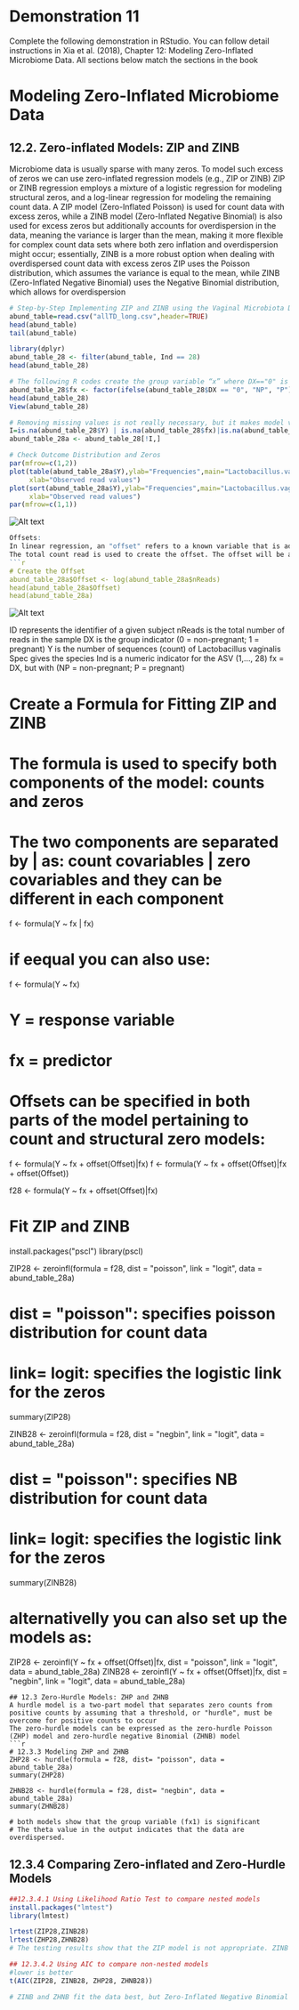 # Demonstration 11
Complete the following demonstration in RStudio. You can follow detail instructions in Xia et al. (2018), Chapter 12: Modeling Zero-Inflated Microbiome Data. All sections below match the sections in the book

# Modeling Zero-Inflated Microbiome Data 

## 12.2. Zero-inflated Models: ZIP and ZINB 
Microbiome data is usually sparse with many zeros. To model such excess of zeros we can use zero-inflated regression models (e.g., ZIP or ZINB) 
ZIP or ZINB regression employs a mixture of a logistic regression for modeling structural zeros, and a log-linear regression for modeling the remaining count data.
A ZIP model (Zero-Inflated Poisson) is used for count data with excess zeros, while a ZINB model (Zero-Inflated Negative Binomial) is also used for excess zeros but additionally accounts for overdispersion in the data, meaning the variance is larger than the mean, making it more flexible for complex count data sets where both zero inflation and overdispersion might occur; essentially, ZINB is a more robust option when dealing with overdispersed count data with excess zeros
ZIP uses the Poisson distribution, which assumes the variance is equal to the mean, while ZINB (Zero-Inflated Negative Binomial) uses the Negative Binomial distribution, which allows for overdispersion
```r
# Step-by-Step Implementing ZIP and ZINB using the Vaginal Microbiota Data
abund_table=read.csv("allTD_long.csv",header=TRUE)
head(abund_table)
tail(abund_table)

library(dplyr)
abund_table_28 <- filter(abund_table, Ind == 28)
head(abund_table_28)

# The following R codes create the group variable “x” where DX=="0" is "NP" and otherwise is "P"
abund_table_28$fx <- factor(ifelse(abund_table_28$DX == "0", "NP", "P"), levels = c("NP", "P"))
head(abund_table_28)
View(abund_table_28)

# Removing missing values is not really necessary, but it makes model validation easier
I=is.na(abund_table_28$Y) | is.na(abund_table_28$fx)|is.na(abund_table_28$nReads)
abund_table_28a <- abund_table_28[!I,]

# Check Outcome Distribution and Zeros
par(mfrow=c(1,2))
plot(table(abund_table_28a$Y),ylab="Frequencies",main="Lactobacillus.vaginalis",
     xlab="Observed read values")
plot(sort(abund_table_28a$Y),ylab="Frequencies",main="Lactobacillus.vaginalis",
     xlab="Observed read values")
par(mfrow=c(1,1))
```
![Alt text](Rplot3.png)
```r
Offsets:
In linear regression, an "offset" refers to a known variable that is added directly to the linear predictor, with a fixed coefficient of 1, meaning it is not estimated by the model but is included to adjust for a pre-determined factor that influences the response variable; essentially, it shifts the entire regression line up or down without affecting the slope of the line itself. 
The total count read is used to create the offset. The offset will be adjusted as a covariate in the model later to ensure microbiome response is relative abundance instead of count data
```r
# Create the Offset
abund_table_28a$Offset <- log(abund_table_28a$nReads)
head(abund_table_28a$Offset)
head(abund_table_28a)
```
![Alt text](Rplot4.png)

ID represents the identifier of a given subject
nReads is the total number of reads in the sample
DX is the group indicator (0 = non-pregnant; 1 = pregnant)
Y is the number of sequences (count) of Lactobacillus vaginalis
Spec gives the species
Ind is a numeric indicator for the ASV (1,…, 28)
fx = DX, but with (NP = non-pregnant; P = pregnant)

# Create a Formula for Fitting ZIP and ZINB
# The formula is used to specify both components of the model: counts and zeros
# The two components are separated by | as: count covariables | zero covariables and they can be different in each component
f <- formula(Y ~  fx | fx)
# if eequal you can also use:
f <- formula(Y ~  fx)
# Y = response variable
# fx = predictor

# Offsets can be specified in both parts of the model pertaining to count and structural zero models:
f <- formula(Y ~  fx + offset(Offset)|fx)
f <- formula(Y ~  fx + offset(Offset)|fx + offset(Offset))

f28 <- formula(Y ~  fx + offset(Offset)|fx)

# Fit ZIP and ZINB
install.packages("pscl")
library(pscl)

ZIP28 <- zeroinfl(formula = f28, dist = "poisson", link = "logit", data = abund_table_28a)
# dist = "poisson": specifies poisson distribution for count data
# link= logit: specifies the logistic link for the zeros
summary(ZIP28)

ZINB28 <- zeroinfl(formula = f28, dist = "negbin", link = "logit", data = abund_table_28a)
# dist = "poisson": specifies NB distribution for count data
# link= logit: specifies the logistic link for the zeros
summary(ZINB28)

# alternativelly you can also set up the models as:
ZIP28 <- zeroinfl(Y ~  fx + offset(Offset)|fx, dist = "poisson", link = "logit", data = abund_table_28a)
ZINB28 <- zeroinfl(Y ~  fx + offset(Offset)|fx, dist = "negbin", link = "logit", data = abund_table_28a)

```
## 12.3 Zero-Hurdle Models: ZHP and ZHNB 
A hurdle model is a two-part model that separates zero counts from positive counts by assuming that a threshold, or "hurdle", must be overcome for positive counts to occur
The zero-hurdle models can be expressed as the zero-hurdle Poisson (ZHP) model and zero-hurdle negative Binomial (ZHNB) model
```r
# 12.3.3 Modeling ZHP and ZHNB
ZHP28 <- hurdle(formula = f28, dist= "poisson", data = abund_table_28a)
summary(ZHP28)

ZHNB28 <- hurdle(formula = f28, dist= "negbin", data = abund_table_28a)
summary(ZHNB28)

# both models show that the group variable (fx1) is significant 
# The theta value in the output indicates that the data are overdispersed.
```
## 12.3.4 Comparing Zero-inflated and Zero-Hurdle Models
```r
##12.3.4.1 Using Likelihood Ratio Test to compare nested models
install.packages("lmtest")
library(lmtest)

lrtest(ZIP28,ZINB28)
lrtest(ZHP28,ZHNB28)
# The testing results show that the ZIP model is not appropriate. ZINB model should be chosen.

## 12.3.4.2 Using AIC to compare non-nested models
#lower is better
t(AIC(ZIP28, ZINB28, ZHP28, ZHNB28))

# ZINB and ZHNB fit the data best, but Zero-Inflated Negative Binomial (ZINB) is the best fit
```


